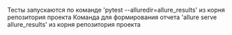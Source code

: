 
Тесты запускаются по команде 'pytest  --alluredir=allure_results' из корня репозитория проекта
Команда для формирования отчета 'allure serve allure_results'  из корня репозитория проекта